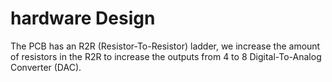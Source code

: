 # hardware Design
The PCB has an R2R (Resistor-To-Resistor) ladder, we increase the amount of resistors in the R2R to increase the outputs from 4 to 8 Digital-To-Analog Converter (DAC).